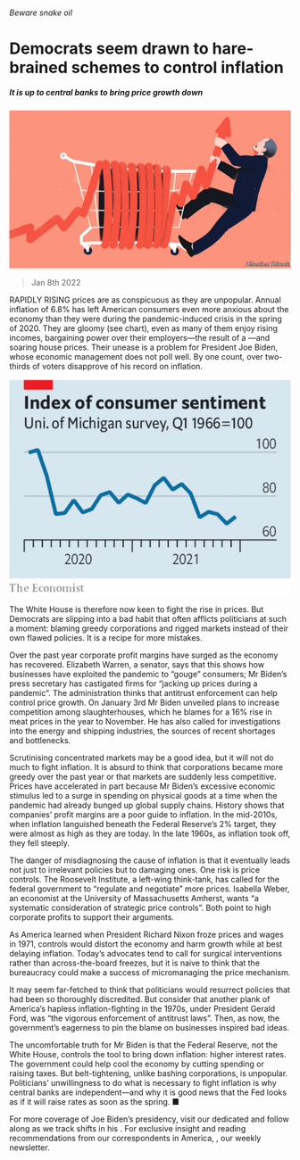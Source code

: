 ###### Beware snake oil

# Democrats seem drawn to hare-brained schemes to control inflation 

##### It is up to central banks to bring price growth down 

![image](images/20220108_ldd002.jpg) 

> Jan 8th 2022 

RAPIDLY RISING prices are as conspicuous as they are unpopular. Annual inflation of 6.8% has left American consumers even more anxious about the economy than they were during the pandemic-induced crisis in the spring of 2020. They are gloomy (see chart), even as many of them enjoy rising incomes, bargaining power over their employers—the result of a —and soaring house prices. Their unease is a problem for President Joe Biden, whose economic management does not poll well. By one count, over two-thirds of voters disapprove of his record on inflation.

![image](images/20220108_LDC346.png) 


The White House is therefore now keen to fight the rise in prices. But Democrats are slipping into a bad habit that often afflicts politicians at such a moment: blaming greedy corporations and rigged markets instead of their own flawed policies. It is a recipe for more mistakes.


Over the past year corporate profit margins have surged as the economy has recovered. Elizabeth Warren, a senator, says that this shows how businesses have exploited the pandemic to “gouge” consumers; Mr Biden’s press secretary has castigated firms for “jacking up prices during a pandemic”. The administration thinks that antitrust enforcement can help control price growth. On January 3rd Mr Biden unveiled plans to increase competition among slaughterhouses, which he blames for a 16% rise in meat prices in the year to November. He has also called for investigations into the energy and shipping industries, the sources of recent shortages and bottlenecks.

Scrutinising concentrated markets may be a good idea, but it will not do much to fight inflation. It is absurd to think that corporations became more greedy over the past year or that markets are suddenly less competitive. Prices have accelerated in part because Mr Biden’s excessive economic stimulus led to a surge in spending on physical goods at a time when the pandemic had already bunged up global supply chains. History shows that companies’ profit margins are a poor guide to inflation. In the mid-2010s, when inflation languished beneath the Federal Reserve’s 2% target, they were almost as high as they are today. In the late 1960s, as inflation took off, they fell steeply.


The danger of misdiagnosing the cause of inflation is that it eventually leads not just to irrelevant policies but to damaging ones. One risk is price controls. The Roosevelt Institute, a left-wing think-tank, has called for the federal government to “regulate and negotiate” more prices. Isabella Weber, an economist at the University of Massachusetts Amherst, wants “a systematic consideration of strategic price controls”. Both point to high corporate profits to support their arguments.

As America learned when President Richard Nixon froze prices and wages in 1971, controls would distort the economy and harm growth while at best delaying inflation. Today’s advocates tend to call for surgical interventions rather than across-the-board freezes, but it is naive to think that the bureaucracy could make a success of micromanaging the price mechanism.

It may seem far-fetched to think that politicians would resurrect policies that had been so thoroughly discredited. But consider that another plank of America’s hapless inflation-fighting in the 1970s, under President Gerald Ford, was “the vigorous enforcement of antitrust laws”. Then, as now, the government’s eagerness to pin the blame on businesses inspired bad ideas.

The uncomfortable truth for Mr Biden is that the Federal Reserve, not the White House, controls the tool to bring down inflation: higher interest rates. The government could help cool the economy by cutting spending or raising taxes. But belt-tightening, unlike bashing corporations, is unpopular. Politicians’ unwillingness to do what is necessary to fight inflation is why central banks are independent—and why it is good news that the Fed looks as if it will raise rates as soon as the spring. ■

For more coverage of Joe Biden’s presidency, visit our dedicated  and follow along as we track shifts in his . For exclusive insight and reading recommendations from our correspondents in America, , our weekly newsletter.

